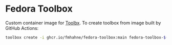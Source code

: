 # Fedora Toolbox

Custom container image for [Toolbx](https://containertoolbx.org/).
To create toolbox from image built by GitHub Actions:

```sh
toolbox create -i ghcr.io/fmhahne/fedora-toolbox:main fedora-toolbox-$(rpm -E %fedora)
```
